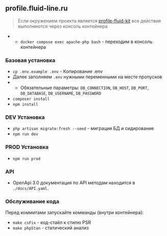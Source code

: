 ## profile.fluid-line.ru

>Если окружением проекта является <a href="https://github.com/cherepushka/profile-fluid-kit">profile-fluid-kit</a> все действия выполняются через консоль контейнера
+ + `docker compose exec apache-php bash` - переходим в консоль контейнера

### Базовая установка
- `cp .env.example .env` - Копирование .env
- Далее заполняем `.env` нужными переменными на месте пропусков 
- - Обязательные параметры: `DB_CONNECTION`, `DB_HOST`, `DB_PORT`, `DB_DATABASE`, `DB_USERNAME`, `DB_PASSWORD`
- `composer install`
- `npm install`

### DEV Установка
- `php artisan migrate:fresh --seed` - миграции БД и сидирование
- `npm run dev`

### PROD Установка
- `npm run prod`

### API
* OpenApi 3.0 документация по API методам находится в `./docs/API.yaml`.

### Обслуживание кода
Перед коммитами запускайте комманды (внутри контейнера):
* `make csFix` - код-стайл к стилю PSR
* `make phpStan` - статический анализ
